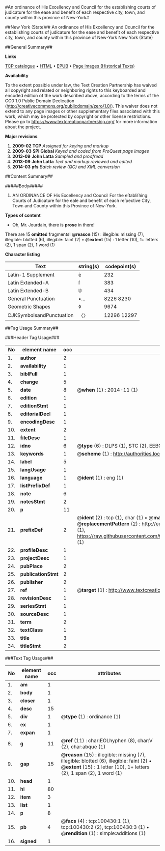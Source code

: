 #An ordinance of His Excellency and Council for the establishing courts of judicature for the ease and benefit of each respective city, town, and county within this province of New-York#

##New York (State)##
An ordinance of His Excellency and Council for the establishing courts of judicature for the ease and benefit of each respective city, town, and county within this province of New-York
New York (State)

##General Summary##

**Links**

[TCP catalogue](http://www.ota.ox.ac.uk/tcp/)  • 
[HTML](http://tei.it.ox.ac.uk/tcp/Texts-HTML/free/A53/A53034.html)  • 
[EPUB](http://tei.it.ox.ac.uk/tcp/Texts-EPUB/free/A53/A53034.epub) • 
[Page images (Historical Texts)](https://historicaltexts.jisc.ac.uk/eebo-13574948e)

**Availability**

To the extent possible under law, the Text Creation Partnership has waived all copyright and related or neighboring rights to this keyboarded and encoded edition of the work described above, according to the terms of the CC0 1.0 Public Domain Dedication (http://creativecommons.org/publicdomain/zero/1.0/). This waiver does not extend to any page images or other supplementary files associated with this work, which may be protected by copyright or other license restrictions. Please go to https://www.textcreationpartnership.org/ for more information about the project.

**Major revisions**

1. __2009-02__ __TCP__ *Assigned for keying and markup*
1. __2009-03__ __SPi Global__ *Keyed and coded from ProQuest page images*
1. __2013-09__ __John Latta__ *Sampled and proofread*
1. __2013-09__ __John Latta__ *Text and markup reviewed and edited*
1. __2014-03__ __pfs__ *Batch review (QC) and XML conversion*

##Content Summary##

#####Body#####

1. AN ORDINANCE OF His Excellency and Council For the eſtabliſhing Courts of Judicature for the eaſe and benefit of each reſpective City, Town and County within this Province of New-York.

**Types of content**

  * Oh, Mr. Jourdain, there is **prose** in there!

There are 15 **omitted** fragments! 
 @__reason__ (15) : illegible: missing (7), illegible: blotted (6), illegible: faint (2)  •  @__extent__ (15) : 1 letter (10), 1+ letters (2), 1 span (2), 1 word (1)

**Character listing**


|Text|string(s)|codepoint(s)|
|---|---|---|
|Latin-1 Supplement|è|232|
|Latin Extended-A|ſ|383|
|Latin Extended-B|Ʋ|434|
|General Punctuation|•…|8226 8230|
|Geometric Shapes|◊|9674|
|CJKSymbolsandPunctuation|〈〉|12296 12297|

##Tag Usage Summary##

###Header Tag Usage###

|No|element name|occ|attributes|
|---|---|---|---|
|1.|__author__|2||
|2.|__availability__|1||
|3.|__biblFull__|1||
|4.|__change__|5||
|5.|__date__|8| @__when__ (1) : 2014-11 (1)|
|6.|__edition__|1||
|7.|__editionStmt__|1||
|8.|__editorialDecl__|1||
|9.|__encodingDesc__|1||
|10.|__extent__|2||
|11.|__fileDesc__|1||
|12.|__idno__|6| @__type__ (6) : DLPS (1), STC (2), EEBO-CITATION (1), OCLC (1), VID (1)|
|13.|__keywords__|1| @__scheme__ (1) : http://authorities.loc.gov/ (1)|
|14.|__label__|5||
|15.|__langUsage__|1||
|16.|__language__|1| @__ident__ (1) : eng (1)|
|17.|__listPrefixDef__|1||
|18.|__note__|6||
|19.|__notesStmt__|2||
|20.|__p__|11||
|21.|__prefixDef__|2| @__ident__ (2) : tcp (1), char (1)  •  @__matchPattern__ (2) : ([0-9\-]+):([0-9IVX]+) (1), (.+) (1)  •  @__replacementPattern__ (2) : http://eebo.chadwyck.com/downloadtiff?vid=$1&page=$2 (1), https://raw.githubusercontent.com/textcreationpartnership/Texts/master/tcpchars.xml#$1 (1)|
|22.|__profileDesc__|1||
|23.|__projectDesc__|1||
|24.|__pubPlace__|2||
|25.|__publicationStmt__|2||
|26.|__publisher__|2||
|27.|__ref__|1| @__target__ (1) : http://www.textcreationpartnership.org/docs/. (1)|
|28.|__revisionDesc__|1||
|29.|__seriesStmt__|1||
|30.|__sourceDesc__|1||
|31.|__term__|2||
|32.|__textClass__|1||
|33.|__title__|3||
|34.|__titleStmt__|2||


###Text Tag Usage###

|No|element name|occ|attributes|
|---|---|---|---|
|1.|__am__|1||
|2.|__body__|1||
|3.|__closer__|1||
|4.|__desc__|15||
|5.|__div__|1| @__type__ (1) : ordinance (1)|
|6.|__ex__|1||
|7.|__expan__|1||
|8.|__g__|11| @__ref__ (11) : char:EOLhyphen (8), char:V (2), char:abque (1)|
|9.|__gap__|15| @__reason__ (15) : illegible: missing (7), illegible: blotted (6), illegible: faint (2)  •  @__extent__ (15) : 1 letter (10), 1+ letters (2), 1 span (2), 1 word (1)|
|10.|__head__|1||
|11.|__hi__|80||
|12.|__item__|3||
|13.|__list__|1||
|14.|__p__|8||
|15.|__pb__|4| @__facs__ (4) : tcp:100430:1 (1), tcp:100430:2 (2), tcp:100430:3 (1)  •  @__rendition__ (1) : simple:additions (1)|
|16.|__signed__|1||
